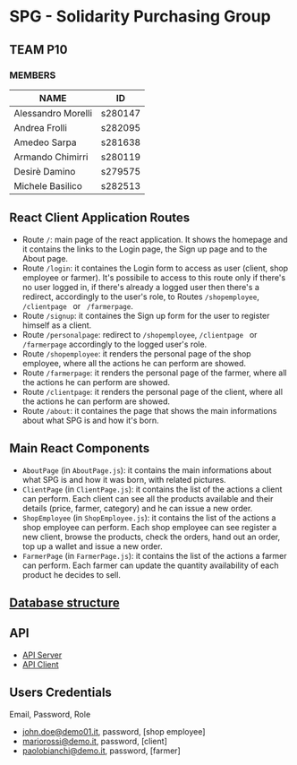 # SPG - Solidarity Purchasing Group

## TEAM P10

### MEMBERS

| NAME               | ID      |
| ------------------ | ------- |
| Alessandro Morelli | s280147 |
| Andrea Frolli      | s282095 |
| Amedeo Sarpa       | s281638 |
| Armando Chimirri   | s280119 |
| Desirè Damino      | s279575 |
| Michele Basilico   | s282513 |

## React Client Application Routes

- Route `/`: main page of the react application. It shows the homepage and it contains the links to the Login page, the Sign up page and to the About page.
- Route `/login`: it containes the Login form to access as user (client, shop employee or farmer). It's possibile to access to this route only if there's no user logged in, if there's already a logged user then there's a redirect, accordingly to the user's role, to Routes `/shopemployee`, `/clientpage ` or ` /farmerpage`.
- Route `/signup`: it containes the Sign up form for the user to register himself as a client.
- Route `/personalpage`: redirect to `/shopemployee`, `/clientpage ` or ` /farmerpage` accordingly to the logged user's role.
- Route `/shopemployee`: it renders the personal page of the shop employee, where all the actions he can perform are showed.
- Route `/farmerpage`: it renders the personal page of the farmer, where all the actions he can perform are showed.
- Route `/clientpage`: it renders the personal page of the client, where all the actions he can perform are showed.
- Route `/about`: it containes the page that shows the main informations about what SPG is and how it's born.

## Main React Components

- `AboutPage` (in `AboutPage.js`): it contains the main informations about what SPG is and how it was born, with related pictures.
- `ClientPage` (in `ClientPage.js`): it contains the list of the actions a client can perform. Each client can see all the products available and their details (price, farmer, category) and he can issue a new order.
- `ShopEmployee` (in `ShopEmployee.js`): it contains the list of the actions a shop employee can perform. Each shop employee can see register a new client, browse the products, check the orders, hand out an order, top up a wallet and issue a new order.
- `FarmerPage` (in `FarmerPage.js`): it contains the list of the actions a farmer can perform. Each farmer can update the quantity availability of each product he decides to sell.

## [Database structure](./Documentation/databe_structure.md)

## API

- [API Server](./Documentation/api-server.md)
- [API Client](./Documentation/api-client.md)

## Users Credentials

Email, Password, Role

- john.doe@demo01.it, password, [shop employee]
- mariorossi@demo.it, password, [client]
- paolobianchi@demo.it, password, [farmer]
